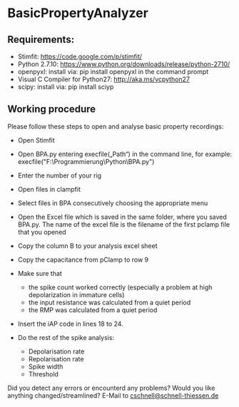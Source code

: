 # BasicPropertyAnalyzer

## Requirements:
* Stimfit: https://code.google.com/p/stimfit/
* Python 2.7.10: https://www.python.org/downloads/release/python-2710/
* openpyxl: install via: pip install openpyxl in the command prompt
* Visual C Compiler for Python27: http://aka.ms/vcpython27
* scipy: install via: pip install sciyp

## Working procedure
Please follow these steps to open and analyse basic property recordings:

* Open Stimfit
* Open BPA.py entering execfile(„Path“) in the command line, for example: execfile("F:\Programmierung\Python\BPA.py")
* Enter the number of your rig
* Open files in clampfit
* Select files in BPA consecutively choosing the appropriate menu
* Open the Excel file which is saved in the same folder, where you saved BPA.py. The name of the excel file is the filename of the first pclamp file that you opened
* Copy the column B to your analysis excel sheet
* Copy the capacitance from pClamp to row 9
* Make sure that
  * the spike count worked correctly (especially a problem at high depolarization in immature cells)
  * the input resistance was calculated from a quiet period
  * the RMP was calculated from a quiet period
  
* Insert the iAP code in lines 18 to 24.

* Do the rest of the spike analysis:
  * Depolarisation rate
  * Repolarisation rate
  * Spike width
  * Threshold

Did you detect any errors or encounterd any problems? Would you like anything changed/streamlined? E-Mail to cschnell@schnell-thiessen.de

